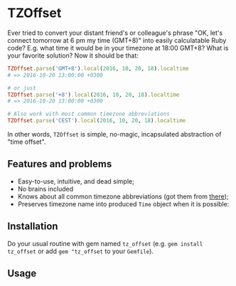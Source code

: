 # TZOffset

Ever tried to convert your distant friend's or colleague's phrase "OK, let's connect tomorrow
at 6 pm my time (GMT+8)" into easily calculatable Ruby code? E.g. what time it would be in your
timezone at 18:00 GMT+8? What is your favorite solution? Now it should be that:

```ruby
TZOffset.parse('GMT+8').local(2016, 10, 20, 18).localtime
# => 2016-10-20 13:00:00 +0300

# or just
TZOffset.parse('+8').local(2016, 10, 20, 18).localtime
# => 2016-10-20 13:00:00 +0300

# Also work with most common timezone abbreviations
TZOffset.parse('CEST').local(2016, 10, 20, 18).localtime

```

In other words, `TZOffset` is simple, no-magic, incapsulated abstraction of "time offset".

## Features and problems

* Easy-to-use, intuitive, and dead simple;
* No brains included
* Knows about all common timezone abbreviations (got them from
  [there](https://en.wikipedia.org/wiki/List_of_time_zone_abbreviations));
* Preserves timezone name into produced `Time` object when it is possible:

## Installation

Do your usual routine with gem named `tz_offset` (e.g. `gem install tz_offset` or add
`gem "tz_offset` to your `Gemfile`).

## Usage
